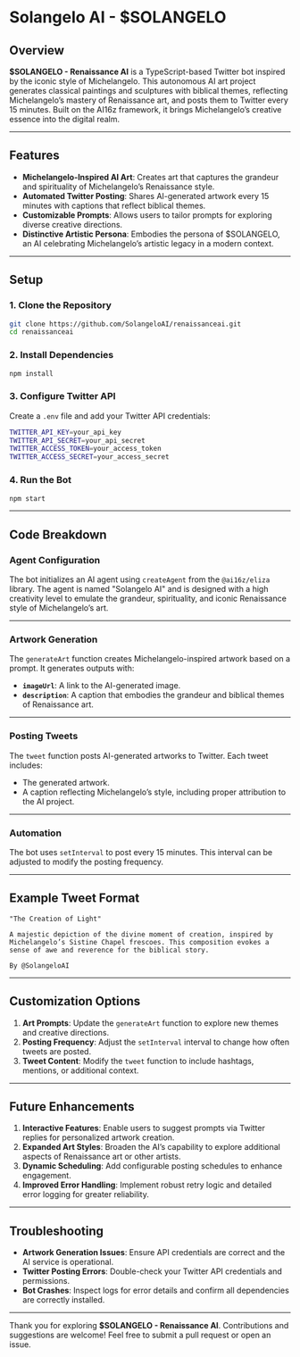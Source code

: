 # **Solangelo AI - $SOLANGELO**

## **Overview**

**$SOLANGELO - Renaissance AI** is a TypeScript-based Twitter bot inspired by the iconic style of Michelangelo. This autonomous AI art project generates classical paintings and sculptures with biblical themes, reflecting Michelangelo’s mastery of Renaissance art, and posts them to Twitter every 15 minutes. Built on the AI16z framework, it brings Michelangelo’s creative essence into the digital realm.

---

## **Features**

- **Michelangelo-Inspired AI Art**: Creates art that captures the grandeur and spirituality of Michelangelo’s Renaissance style.
- **Automated Twitter Posting**: Shares AI-generated artwork every 15 minutes with captions that reflect biblical themes.
- **Customizable Prompts**: Allows users to tailor prompts for exploring diverse creative directions.
- **Distinctive Artistic Persona**: Embodies the persona of $SOLANGELO, an AI celebrating Michelangelo’s artistic legacy in a modern context.

---

## **Setup**

### **1. Clone the Repository**

```bash
git clone https://github.com/SolangeloAI/renaissanceai.git
cd renaissanceai
```

### **2. Install Dependencies**

```bash
npm install
```

### **3. Configure Twitter API**

Create a `.env` file and add your Twitter API credentials:

```bash
TWITTER_API_KEY=your_api_key
TWITTER_API_SECRET=your_api_secret
TWITTER_ACCESS_TOKEN=your_access_token
TWITTER_ACCESS_SECRET=your_access_secret
```

### **4. Run the Bot**

```bash
npm start
```

---

## **Code Breakdown**

### **Agent Configuration**

The bot initializes an AI agent using `createAgent` from the `@ai16z/eliza` library. The agent is named "Solangelo AI" and is designed with a high creativity level to emulate the grandeur, spirituality, and iconic Renaissance style of Michelangelo’s art.

---

### **Artwork Generation**

The `generateArt` function creates Michelangelo-inspired artwork based on a prompt. It generates outputs with:

- **`imageUrl`**: A link to the AI-generated image.
- **`description`**: A caption that embodies the grandeur and biblical themes of Renaissance art.

---

### **Posting Tweets**

The `tweet` function posts AI-generated artworks to Twitter. Each tweet includes:

- The generated artwork.
- A caption reflecting Michelangelo’s style, including proper attribution to the AI project.

---

### **Automation**

The bot uses `setInterval` to post every 15 minutes. This interval can be adjusted to modify the posting frequency.

---

## **Example Tweet Format**

```plaintext
"The Creation of Light"

A majestic depiction of the divine moment of creation, inspired by Michelangelo’s Sistine Chapel frescoes. This composition evokes a sense of awe and reverence for the biblical story.

By @SolangeloAI
```

---

## **Customization Options**

1. **Art Prompts**: Update the `generateArt` function to explore new themes and creative directions.
2. **Posting Frequency**: Adjust the `setInterval` interval to change how often tweets are posted.
3. **Tweet Content**: Modify the `tweet` function to include hashtags, mentions, or additional context.

---

## **Future Enhancements**

1. **Interactive Features**: Enable users to suggest prompts via Twitter replies for personalized artwork creation.
2. **Expanded Art Styles**: Broaden the AI’s capability to explore additional aspects of Renaissance art or other artists.
3. **Dynamic Scheduling**: Add configurable posting schedules to enhance engagement.
4. **Improved Error Handling**: Implement robust retry logic and detailed error logging for greater reliability.

---

## **Troubleshooting**

- **Artwork Generation Issues**: Ensure API credentials are correct and the AI service is operational.
- **Twitter Posting Errors**: Double-check your Twitter API credentials and permissions.
- **Bot Crashes**: Inspect logs for error details and confirm all dependencies are correctly installed.

---

Thank you for exploring **$SOLANGELO - Renaissance AI**. Contributions and suggestions are welcome! Feel free to submit a pull request or open an issue.
